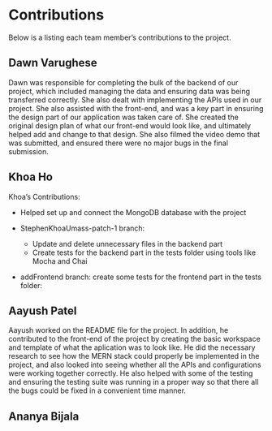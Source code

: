 # Contributions
Below is a listing each team member’s contributions to the project. 

## Dawn Varughese
Dawn was responsible for completing the bulk of the backend of our project, which included managing the data and ensuring data was being transferred correctly. She also dealt with implementing the APIs used in our project. She also assisted with the front-end, and was a key part in ensuring the design part of our application was taken care of. She created the original design plan of what our front-end would look like, and ultimately helped add and change to that design. She also filmed the video demo that was submitted, and ensured there were no major bugs in the final submission.

## Khoa Ho
Khoa’s Contributions: 
- Helped set up and connect the MongoDB database with the project
- StephenKhoaUmass-patch-1 branch:
  + Update and delete unnecessary files in the backend part
  + Create tests for the backend part in the tests folder using tools like Mocha and Chai

- addFrontend branch: create some tests for the frontend part in the tests folder:


## Aayush Patel
Aayush worked on the README file for the project. In addition, he contributed to the front-end of the project by creating the basic workspace and template of what the aplication was to look like.
He did the necessary research to see how the MERN stack could properly be implemented in the project, and also looked into seeing whether all the APIs and configurations were working together correctly. He also helped with some of the testing and ensuring the testing suite was running in a proper way so that there all the bugs could be fixed in a convenient time manner. 

## Ananya Bijala
